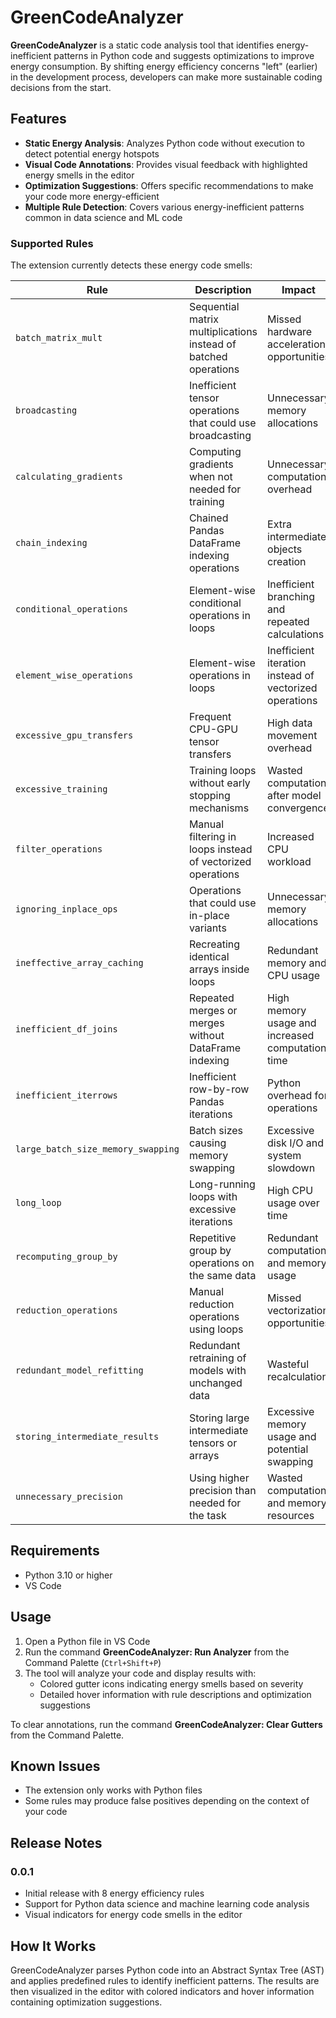 # GreenCodeAnalyzer

**GreenCodeAnalyzer** is a static code analysis tool that identifies energy-inefficient patterns in Python code and suggests optimizations to improve energy consumption. By shifting energy efficiency concerns "left" (earlier) in the development process, developers can make more sustainable coding decisions from the start.

## Features

- **Static Energy Analysis**: Analyzes Python code without execution to detect potential energy hotspots
- **Visual Code Annotations**: Provides visual feedback with highlighted energy smells in the editor
- **Optimization Suggestions**: Offers specific recommendations to make your code more energy-efficient
- **Multiple Rule Detection**: Covers various energy-inefficient patterns common in data science and ML code

### Supported Rules

The extension currently detects these energy code smells:

| Rule                               | Description                                                     | Impact                                                 |
| ---------------------------------- | --------------------------------------------------------------- | ------------------------------------------------------ |
| `batch_matrix_mult`                | Sequential matrix multiplications instead of batched operations | Missed hardware acceleration opportunities             |
| `broadcasting`                     | Inefficient tensor operations that could use broadcasting       | Unnecessary memory allocations                         |
| `calculating_gradients`            | Computing gradients when not needed for training                | Unnecessary computation overhead                       |
| `chain_indexing`                   | Chained Pandas DataFrame indexing operations                    | Extra intermediate objects creation                    |
| `conditional_operations`           | Element-wise conditional operations in loops                    | Inefficient branching and repeated calculations        |
| `element_wise_operations`          | Element-wise operations in loops                                | Inefficient iteration instead of vectorized operations |
| `excessive_gpu_transfers`          | Frequent CPU-GPU tensor transfers                               | High data movement overhead                            |
| `excessive_training`               | Training loops without early stopping mechanisms                | Wasted computation after model convergence             |
| `filter_operations`                | Manual filtering in loops instead of vectorized operations      | Increased CPU workload                                 |
| `ignoring_inplace_ops`             | Operations that could use in-place variants                     | Unnecessary memory allocations                         |
| `ineffective_array_caching`        | Recreating identical arrays inside loops                        | Redundant memory and CPU usage                         |
| `inefficient_df_joins`             | Repeated merges or merges without DataFrame indexing            | High memory usage and increased computation time       |
| `inefficient_iterrows`             | Inefficient row-by-row Pandas iterations                        | Python overhead for operations                         |
| `large_batch_size_memory_swapping` | Batch sizes causing memory swapping                             | Excessive disk I/O and system slowdown                 |
| `long_loop`                        | Long-running loops with excessive iterations                    | High CPU usage over time                               |
| `recomputing_group_by`             | Repetitive group by operations on the same data                 | Redundant computation and memory usage                 |
| `reduction_operations`             | Manual reduction operations using loops                         | Missed vectorization opportunities                     |
| `redundant_model_refitting`        | Redundant retraining of models with unchanged data              | Wasteful recalculation                                 |
| `storing_intermediate_results`     | Storing large intermediate tensors or arrays                    | Excessive memory usage and potential swapping          |
| `unnecessary_precision`            | Using higher precision than needed for the task                 | Wasted computation and memory resources                |

## Requirements

- Python 3.10 or higher
- VS Code

## Usage

1. Open a Python file in VS Code
2. Run the command **GreenCodeAnalyzer: Run Analyzer** from the Command Palette (`Ctrl+Shift+P`)
3. The tool will analyze your code and display results with:
   - Colored gutter icons indicating energy smells based on severity
   - Detailed hover information with rule descriptions and optimization suggestions

To clear annotations, run the command **GreenCodeAnalyzer: Clear Gutters** from the Command Palette.

## Known Issues

- The extension only works with Python files
- Some rules may produce false positives depending on the context of your code

## Release Notes

### 0.0.1

- Initial release with 8 energy efficiency rules
- Support for Python data science and machine learning code analysis
- Visual indicators for energy code smells in the editor

<!-- --- -->

## How It Works

GreenCodeAnalyzer parses Python code into an Abstract Syntax Tree (AST) and applies predefined rules to identify inefficient patterns. The results are then visualized in the editor with colored indicators and hover information containing optimization suggestions.
